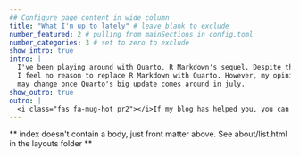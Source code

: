 ```yaml
---
## Configure page content in wide column
title: "What I'm up to lately" # leave blank to exclude
number_featured: 2 # pulling from mainSections in config.toml
number_categories: 3 # set to zero to exclude
show_intro: true
intro: |
  I've been playing around with Quarto, R Markdown's sequel. Despite this,
  I feel no reason to replace R Markdown with Quarto. However, my opinion
  may change once Quarto's big update comes around in july.
show_outro: true
outro: |
  <i class="fas fa-mug-hot pr2"></i>If my blog has helped you, you can [buy me a coffee](https://ko-fi.com/)!
---
```


** index doesn't contain a body, just front matter above.
See about/list.html in the layouts folder **
